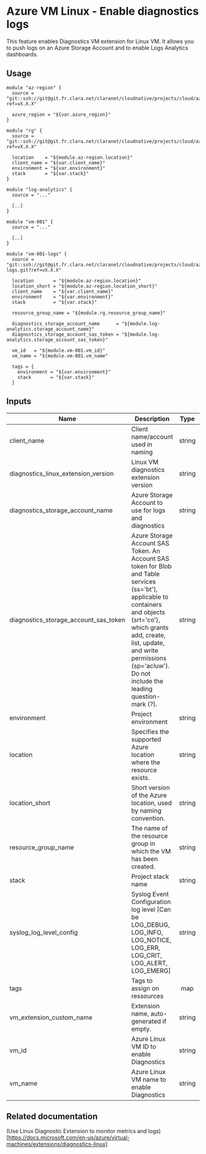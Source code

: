 # Azure VM Linux - Enable diagnostics logs

This feature enables Diagnostics VM extension for Linux VM.
It allows you to push logs on an Azure Storage Account and to enable Logs Analytics dashboards.

## Usage

```shell
module "az-region" {
  source = "git::ssh://git@git.fr.clara.net/claranet/cloudnative/projects/cloud/azure/terraform/modules/regions.git?ref=vX.X.X"

  azure_region = "${var.azure_region}"
}

module "rg" {
  source = "git::ssh://git@git.fr.clara.net/claranet/cloudnative/projects/cloud/azure/terraform/modules/rg.git?ref=vX.X.X"

  location    = "${module.az-region.location}"
  client_name = "${var.client_name}"
  environment = "${var.environment}"
  stack       = "${var.stack}"
}

module "log-analytics" {
  source = "..."

  [..]
}

module "vm-001" {
  source = "..."

  [..]
}

module "vm-001-logs" {
  source = "git::ssh://git@git.fr.clara.net/claranet/cloudnative/projects/cloud/azure/terraform/modules/vm-logs.git?ref=vX.X.X"

  location       = "${module.az-region.location}"
  location_short = "${module.az-region.location_short}"
  client_name    = "${var.client_name}"
  environment    = "${var.environment}"
  stack          = "${var.stack}"

  resource_group_name = "${module.rg.resource_group_name}"

  diagnostics_storage_account_name      = "${module.log-analytics.storage_account_name}"
  diagnostics_storage_account_sas_token = "${module.log-analytics.storage_account_sas_token}"

  vm_id   = "${module.vm-001.vm_id}"
  vm_name = "${module.vm-001.vm_name"

  tags = {
    environment = "${var.environment}"
    stack       = "${var.stack}"
  }
```

## Inputs

| Name | Description | Type | Default | Required |
|------|-------------|:----:|:-----:|:-----:|
| client_name | Client name/account used in naming | string | - | yes |
| diagnostics_linux_extension_version | Linux VM diagnostics extension version | string | `3.0` | no |
| diagnostics_storage_account_name | Azure Storage Account to use for logs and diagnostics | string | - | yes |
| diagnostics_storage_account_sas_token | Azure Storage Account SAS Token. An Account SAS token for Blob and Table services (ss='bt'), applicable to containers and objects (srt='co'), which grants add, create, list, update, and write permissions (sp='acluw'). Do not include the leading question-mark (?). | string | - | yes |
| environment | Project environment | string | - | yes |
| location | Specifies the supported Azure location where the resource exists. | string | - | yes |
| location_short | Short version of the Azure location, used by naming convention. | string | - | yes |
| resource_group_name | The name of the resource group in which the VM has been created. | string | - | yes |
| stack | Project stack name | string | - | yes |
| syslog\_log\_level\_config | Syslog Event Configuration log level [Can be LOG_DEBUG, LOG_INFO, LOG_NOTICE, LOG_ERR, LOG_CRIT, LOG_ALERT, LOG_EMERG] | string | `"LOG_ERR"` | no |
| tags | Tags to assign on ressources | map | `<map>` | no |
| vm_extension_custom_name | Extension name, auto-generated if empty. | string | `` | no |
| vm_id | Azure Linux VM ID to enable Diagnostics | string | - | yes |
| vm_name | Azure Linux VM name to enable Diagnostics | string | - | yes |

## Related documentation

(Use Linux Diagnostic Extension to monitor metrics and logs)[https://docs.microsoft.com/en-us/azure/virtual-machines/extensions/diagnostics-linux]
